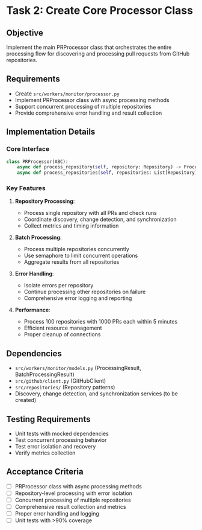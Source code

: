 # Task 2: Create Core Processor Class

## Objective
Implement the main PRProcessor class that orchestrates the entire processing flow for discovering and processing pull requests from GitHub repositories.

## Requirements
- Create `src/workers/monitor/processor.py`
- Implement PRProcessor class with async processing methods
- Support concurrent processing of multiple repositories
- Provide comprehensive error handling and result collection

## Implementation Details

### Core Interface
```python
class PRProcessor(ABC):
    async def process_repository(self, repository: Repository) -> ProcessingResult
    async def process_repositories(self, repositories: List[Repository]) -> BatchProcessingResult
```

### Key Features
1. **Repository Processing**:
   - Process single repository with all PRs and check runs
   - Coordinate discovery, change detection, and synchronization
   - Collect metrics and timing information

2. **Batch Processing**:
   - Process multiple repositories concurrently
   - Use semaphore to limit concurrent operations
   - Aggregate results from all repositories

3. **Error Handling**:
   - Isolate errors per repository
   - Continue processing other repositories on failure
   - Comprehensive error logging and reporting

4. **Performance**:
   - Process 100 repositories with 1000 PRs each within 5 minutes
   - Efficient resource management
   - Proper cleanup of connections

## Dependencies
- `src/workers/monitor/models.py` (ProcessingResult, BatchProcessingResult)
- `src/github/client.py` (GitHubClient)
- `src/repositories/` (Repository patterns)
- Discovery, change detection, and synchronization services (to be created)

## Testing Requirements
- Unit tests with mocked dependencies
- Test concurrent processing behavior
- Test error isolation and recovery
- Verify metrics collection

## Acceptance Criteria
- [ ] PRProcessor class with async processing methods
- [ ] Repository-level processing with error isolation
- [ ] Concurrent processing of multiple repositories
- [ ] Comprehensive result collection and metrics
- [ ] Proper error handling and logging
- [ ] Unit tests with >90% coverage